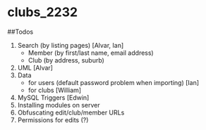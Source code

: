 clubs_2232
==========

##Todos
1. Search (by listing pages) [Alvar, Ian]
	- Member (by first/last name, email address)
 	- Club (by address, suburb)
2. UML [Alvar]
3. Data 
	- for users (default password problem when importing) [Ian]
	- for clubs [William]
4. MySQL Triggers [Edwin] 
5. Installing modules on server
6. Obfuscating edit/club/member URLs
7. Permissions for edits (?)